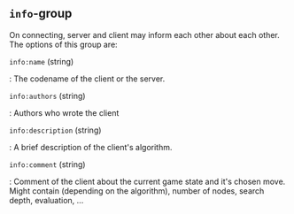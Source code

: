 `info`-group
------------

On connecting, server and client may inform each other about each other. The
options of this group are:

`info:name` (string)

: The codename of the client or the server.

`info:authors` (string)

: Authors who wrote the client

`info:description` (string)

: A brief description of the client's algorithm.

`info:comment` (string)

: Comment of the client about the current game state and it's chosen
  move.  Might contain (depending on the algorithm), number of nodes,
  search depth, evaluation, ...
